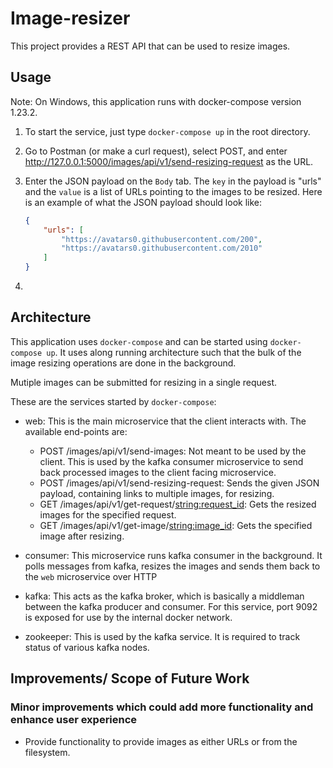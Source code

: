 # Image-resizer

This project provides a REST API that can be used to resize images.

## Usage

Note: On Windows, this application runs with docker-compose version 1.23.2.

1. To start the service, just type `docker-compose up` in the root directory.
2. Go to Postman (or make a curl request), select POST, and enter <http://127.0.0.1:5000/images/api/v1/send-resizing-request> as the URL.
3. Enter the JSON payload on the `Body` tab. The `key` in the payload is "urls" and the `value` is a list of URLs pointing to the images to be resized. Here is an example of what the JSON payload should look like:

    ```json
    {
        "urls": [
            "https://avatars0.githubusercontent.com/200",
            "https://avatars0.githubusercontent.com/2010"
        ]
    }
    ```

4. 


## Architecture

This application uses `docker-compose` and can be started using `docker-compose up`. It uses along running architecture such that the bulk of the image resizing operations are done in the background.

Mutiple images can be submitted for resizing in a single request.

These are the services started by `docker-compose`:

- web: This is the main microservice that the client interacts with. The available end-points are:

  - POST /images/api/v1/send-images: Not meant to be used by the client. This is used by the kafka consumer microservice to send back processed images to the client facing microservice.
  - POST /images/api/v1/send-resizing-request: Sends the given JSON payload, containing links to multiple images, for resizing.
  - GET /images/api/v1/get-request/<string:request_id>: Gets the resized images for the specified request.
  - GET /images/api/v1/get-image/<string:image_id>: Gets the specified image after resizing.

- consumer: This microservice runs kafka consumer in the background. It polls messages from kafka, resizes the images and sends them back to the `web` microservice over HTTP

- kafka: This acts as the kafka broker, which is basically a middleman between the kafka producer and consumer. For this service, port 9092 is exposed for use by the internal docker network.

- zookeeper: This is used by the kafka service. It is required to track status of various kafka nodes. 


## Improvements/ Scope of Future Work

### Minor improvements which could add more functionality and enhance user experience

- Provide functionality to provide images as either URLs or from the filesystem.
 <!-- search "send image to rest api" -->